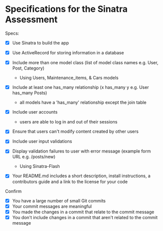 # Specifications for the Sinatra Assessment

Specs:
- [x] Use Sinatra to build the app
- [x] Use ActiveRecord for storing information in a database
- [x] Include more than one model class (list of model class names e.g. User, Post, Category)
  - Using Users, Maintenance_items, & Cars models
- [x] Include at least one has_many relationship (x has_many y e.g. User has_many Posts)
  - all models have a 'has_many' relationship except the join table
- [x] Include user accounts
  - users are able to log in and out of their sessions
- [x] Ensure that users can't modify content created by other users
  
- [x] Include user input validations
- [x] Display validation failures to user with error message (example form URL e.g. /posts/new)
  - Using Sinatra-Flash
- [x] Your README.md includes a short description, install instructions, a contributors guide and a link to the license for your code

Confirm
- [x] You have a large number of small Git commits
- [x] Your commit messages are meaningful
- [x] You made the changes in a commit that relate to the commit message
- [x] You don't include changes in a commit that aren't related to the commit message
